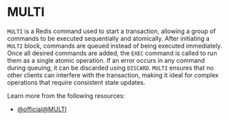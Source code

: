 # MULTI

`MULTI` is a Redis command used to start a transaction, allowing a group of commands to be executed sequentially and atomically. After initiating a `MULTI` block, commands are queued instead of being executed immediately. Once all desired commands are added, the `EXEC` command is called to run them as a single atomic operation. If an error occurs in any command during queuing, it can be discarded using `DISCARD`. `MULTI` ensures that no other clients can interfere with the transaction, making it ideal for complex operations that require consistent state updates.

Learn more from the following resources:

- [@official@MULTI](https://redis.io/docs/latest/commands/multi/)